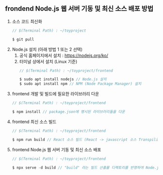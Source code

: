 ## frondend Node.js 웹 서버 기동 및 최신 소스 배포 방법
1. 소스 코드 최신화
    ```javascript
    // $(Terminal Path) : ~/toyproject

    $ git pull
1. Node.js 설치 (아래 방법 1 또는 2 선택)
    1. 공식 홈페이지에서 설치 : https://nodejs.org/ko/
    1. 터미널 상에서 설치 (Linux 기준)
        ```javascript
        // $(Terminal Path) : ~/toyproject/frontend   

        $ sudo apt install nodejs // Node.js 설치        
        $ sudo apt install npm // NPM (Node Package Manager) 설치
1. frontend 개발 및 빌드에 필요한 라이브러리 다운
    ```javascript
    // $(Terminal Path) : ~/toyproject/frontend

    $ npm install // package.json에 명시된 라이브러리들을 다운
1. frontend 최신 소스 빌드
    ```javascript
    // $(Terminal Path) : ~/toyproject/frontend

    $ npm run build // React 소스 빌드 (React -> javascript 소스 Transpiling)
1. frontend Node.js 웹 서버 기동 및 최신 소스 배포
    ```javascript
    // $(Terminal Path) : ~/toyproject/frontend

    $ npx serve -d build // "build" 라는 빌드 산출물 디렉토리를 반영하여 Node.js 웹 서버 기동    
